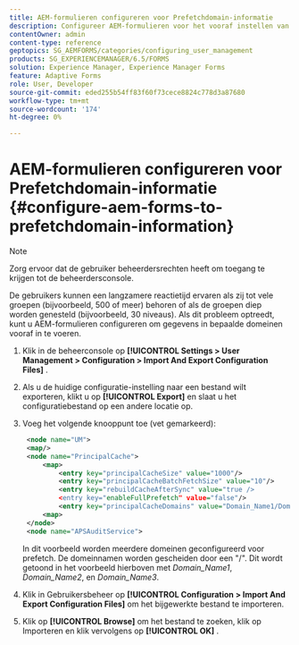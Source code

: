 ```yaml
---
title: AEM-formulieren configureren voor Prefetchdomain-informatie
description: Configureer AEM-formulieren voor het vooraf instellen van domeininformatie als u een langzamere responstijd hebt vanwege diepgeneste groepen of als u lid bent van veel groepen.
contentOwner: admin
content-type: reference
geptopics: SG_AEMFORMS/categories/configuring_user_management
products: SG_EXPERIENCEMANAGER/6.5/FORMS
solution: Experience Manager, Experience Manager Forms
feature: Adaptive Forms
role: User, Developer
source-git-commit: eded255b54ff83f60f73cece8824c778d3a87680
workflow-type: tm+mt
source-wordcount: '174'
ht-degree: 0%

---
```


# AEM-formulieren configureren voor Prefetchdomain-informatie {#configure-aem-forms-to-prefetchdomain-information}

>[!NOTE]
> 
> Zorg ervoor dat de gebruiker beheerdersrechten heeft om toegang te krijgen tot de beheerdersconsole.

De gebruikers kunnen een langzamere reactietijd ervaren als zij tot vele groepen (bijvoorbeeld, 500 of meer) behoren of als de groepen diep worden genesteld (bijvoorbeeld, 30 niveaus). Als dit probleem optreedt, kunt u AEM-formulieren configureren om gegevens in bepaalde domeinen vooraf in te voeren.

1. Klik in de beheerconsole op **[!UICONTROL Settings > User Management > Configuration > Import And Export Configuration Files]** .
1. Als u de huidige configuratie-instelling naar een bestand wilt exporteren, klikt u op **[!UICONTROL Export]** en slaat u het configuratiebestand op een andere locatie op.
1. Voeg het volgende knooppunt toe (vet gemarkeerd):

   ```xml
    <node name="UM">
    <map/>
    <node name="PrincipalCache">
        <map>
            <entry key="principalCacheSize" value="1000"/>
            <entry key="principalCacheBatchFetchSize" value="10"/>
            <entry key="rebuildCacheAfterSync" value="true />
            <entry key="enableFullPrefetch" value="false"/>
            <entry key="principalCacheDomains" value="Domain_Name1/Domain_Name2/Domain_Name3"/>
        <map>
    </node>
    <node name="APSAuditService">
   ```

   In dit voorbeeld worden meerdere domeinen geconfigureerd voor prefetch. De domeinnamen worden gescheiden door een &quot;/&quot;. Dit wordt getoond in het voorbeeld hierboven met *Domain_Name1*, *Domain_Name2*, en *Domain_Name3*.

1. Klik in Gebruikersbeheer op **[!UICONTROL Configuration > Import And Export Configuration Files]** om het bijgewerkte bestand te importeren.
1. Klik op **[!UICONTROL Browse]** om het bestand te zoeken, klik op Importeren en klik vervolgens op **[!UICONTROL OK]** .
